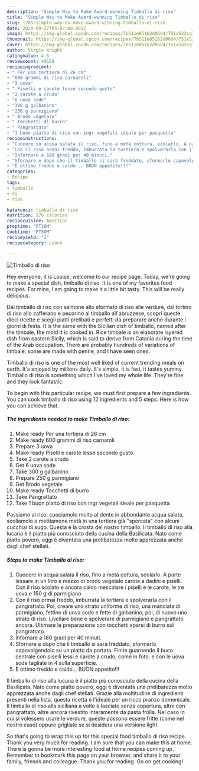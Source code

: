 ```yaml
---
description: "Simple Way to Make Award-winning Timballo di riso"
title: "Simple Way to Make Award-winning Timballo di riso"
slug: 1705-simple-way-to-make-award-winning-timballo-di-riso
date: 2020-09-27T05:02:08.801Z
image: https://img-global.cpcdn.com/recipes/7b511e85162d96d4/751x532cq70/timballo-di-riso-recipe-main-photo.jpg
thumbnail: https://img-global.cpcdn.com/recipes/7b511e85162d96d4/751x532cq70/timballo-di-riso-recipe-main-photo.jpg
cover: https://img-global.cpcdn.com/recipes/7b511e85162d96d4/751x532cq70/timballo-di-riso-recipe-main-photo.jpg
author: Virgie Knight
ratingvalue: 4.5
reviewcount: 49158
recipeingredient:
- " Per una tortiera di 26 cm"
- "600 grammi di riso carnaroli"
- "3 uova"
- " Piselli e carote lesse secondo gusto"
- "2 carote a crudo"
- "6 uova sode"
- "300 g galbanino"
- "250 g parmigiano"
- " Brodo vegetale"
- " Tocchetti di burro"
- " Pangrattato"
- "1 buon piatto di riso con ingr vegetali ideale per pasquetta"
recipeinstructions:
- "Cuocere in acqua salata il riso, fino a metà cottura, scolarlo. A parte lessare in un litro e mezzo di brodo vegetale carote a dadini e piselli. Con il riso scolato e ancora caldo mescolare i piselli e le carote, le tre uova e 150 g di parmigiano"
- "Con il riso ormai freddo, imburrata la tortiera e spolverarla con il pangrattato. Poi, creare uno strato uniforme di riso, una manciata di parmigiano, fettine di uova sode e fette di galbanino, poi, di nuovo uno strato di riso. Livellare bene e spolverare di parmigiano e pangrattato ancora. Ultimare la preparazione con tocchetti sparsi di burro sul pangrattato."
- "Infornare a 180 gradi per 40 minuti."
- "Sfornare e dopo che il timballo si sarà freddato, sformarlo capovolgendolo su un piatto da portata. Finite guarnendo il buco centrale con piselli lessi e carote a crudo, come in foto, e con le uova sode tagliate in 4 sulla superficie."
- "È ottimo freddo e caldo... BUON appetito!!!"
categories:
- Recipe
tags:
- timballo
- di
- riso

katakunci: timballo di riso 
nutrition: 176 calories
recipecuisine: American
preptime: "PT16M"
cooktime: "PT50M"
recipeyield: "2"
recipecategory: Lunch

---
```



![Timballo di riso](https://img-global.cpcdn.com/recipes/7b511e85162d96d4/751x532cq70/timballo-di-riso-recipe-main-photo.jpg)

Hey everyone, it is Louise, welcome to our recipe page. Today, we're going to make a special dish, timballo di riso. It is one of my favorites food recipes. For mine, I am going to make it a little bit tasty. This will be really delicious.

Dal timballo di riso con salmone allo sformato di riso alle verdure, dal tortino di riso allo zafferano e pecorino al timballo all&#39;abruzzese, scopri queste dieci ricette e scegli piatti prelibati e perfetti da preparare anche durante i giorni di festa. It is the same with the Sicilian dish of timballo, named after the timbale, the mold it is cooked in. Rice timbale is an elaborate layered dish from eastern Sicily, which is said to derive from Catania during the time of the Arab occupation. There are probably hundreds of variations of timbale; some are made with penne, and I have seen ones.

Timballo di riso is one of the most well liked of current trending meals on earth. It's enjoyed by millions daily. It's simple, it is fast, it tastes yummy. Timballo di riso is something which I've loved my whole life. They're fine and they look fantastic.


To begin with this particular recipe, we must first prepare a few ingredients. You can cook timballo di riso using 12 ingredients and 5 steps. Here is how you can achieve that.

<!--inarticleads1-->

##### The ingredients needed to make Timballo di riso:

1. Make ready  Per una tortiera di 26 cm
1. Make ready 600 grammi di riso carnaroli
1. Prepare 3 uova
1. Make ready  Piselli e carote lesse secondo gusto
1. Take 2 carote a crudo
1. Get 6 uova sode
1. Take 300 g galbanino
1. Prepare 250 g parmigiano
1. Get  Brodo vegetale
1. Make ready  Tocchetti di burro
1. Take  Pangrattato
1. Take 1 buon piatto di riso con ingr vegetali ideale per pasquetta


Passiamo al riso: cuociamolo molto al dente in abbondante acqua salata, scoliamolo e mettiamone metà in una tortiera già &#34;sporcata&#34; con alcuni cucchiai di sugo. Questa è la crosta del nostro timballo. Il timballo di riso alla lucana è il piatto più conosciuto della cucina della Basilicata. Nato come piatto povero, oggi è diventata una prelibatezza molto apprezzata anche dagli chef stellati. 

<!--inarticleads2-->

##### Steps to make Timballo di riso:

1. Cuocere in acqua salata il riso, fino a metà cottura, scolarlo. A parte lessare in un litro e mezzo di brodo vegetale carote a dadini e piselli. Con il riso scolato e ancora caldo mescolare i piselli e le carote, le tre uova e 150 g di parmigiano
1. Con il riso ormai freddo, imburrata la tortiera e spolverarla con il pangrattato. Poi, creare uno strato uniforme di riso, una manciata di parmigiano, fettine di uova sode e fette di galbanino, poi, di nuovo uno strato di riso. Livellare bene e spolverare di parmigiano e pangrattato ancora. Ultimare la preparazione con tocchetti sparsi di burro sul pangrattato.
1. Infornare a 180 gradi per 40 minuti.
1. Sfornare e dopo che il timballo si sarà freddato, sformarlo capovolgendolo su un piatto da portata. Finite guarnendo il buco centrale con piselli lessi e carote a crudo, come in foto, e con le uova sode tagliate in 4 sulla superficie.
1. È ottimo freddo e caldo... BUON appetito!!!


Il timballo di riso alla lucana è il piatto più conosciuto della cucina della Basilicata. Nato come piatto povero, oggi è diventata una prelibatezza molto apprezzata anche dagli chef stellati. Grazie alla moltitudine di ingredienti presenti nella lista, questa ricetta è l&#39;ideale per un ricco pranzo domenicale. Il timballo di riso alla siciliana a volte è lasciato senza copertura, altre con pangrattato, altre ancora rivestito interamente da pasta frolla. Nel caso in cui si volessero usare le verdure, queste possono essere fritte (come nel nostro caso) oppure grigliate se si desidera una versione light. 

So that's going to wrap this up for this special food timballo di riso recipe. Thank you very much for reading. I am sure that you can make this at home. There is gonna be more interesting food at home recipes coming up. Remember to bookmark this page on your browser, and share it to your family, friends and colleague. Thank you for reading. Go on get cooking!

